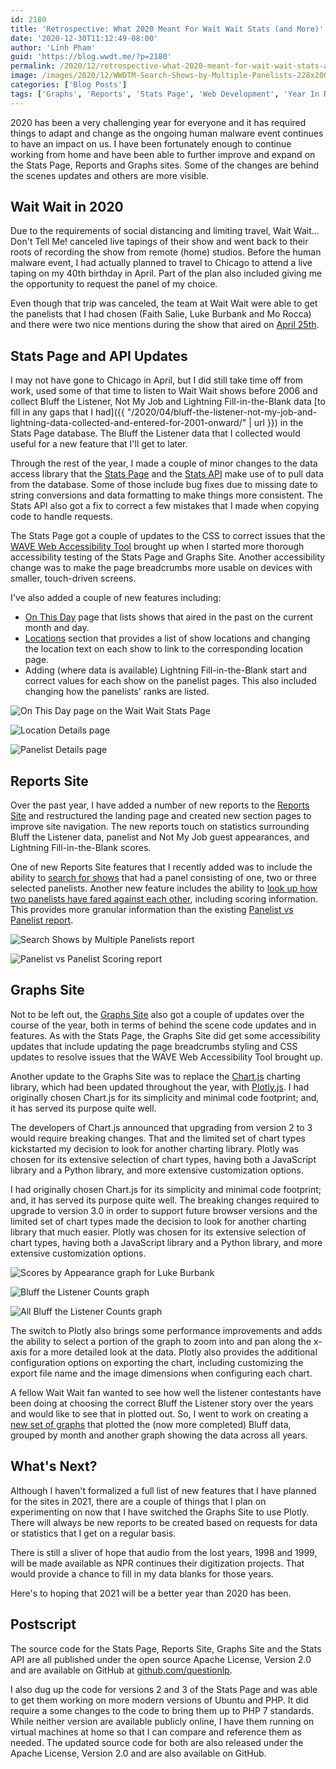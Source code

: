 ```yaml
---
id: 2180
title: 'Retrospective: What 2020 Meant For Wait Wait Stats (and More)'
date: '2020-12-30T11:12:49-08:00'
author: 'Linh Pham'
guid: 'https://blog.wwdt.me/?p=2180'
permalink: /2020/12/retrospective-what-2020-meant-for-wait-wait-stats-and-more/
image: /images/2020/12/WWDTM-Search-Shows-by-Multiple-Panelists-228x200.png
categories: ['Blog Posts']
tags: ['Graphs', 'Reports', 'Stats Page', 'Web Development', 'Year In Review']
---
```


2020 has been a very challenging year for everyone and it has required things to adapt and change as the ongoing human malware event continues to have an impact on us. I have been fortunately enough to continue working from home and have been able to further improve and expand on the Stats Page, Reports and Graphs sites. Some of the changes are behind the scenes updates and others are more visible.

## Wait Wait in 2020

Due to the requirements of social distancing and limiting travel, Wait Wait... Don't Tell Me! canceled live tapings of their show and went back to their roots of recording the show from remote (home) studios. Before the human malware event, I had actually planned to travel to Chicago to attend a live taping on my 40th birthday in April. Part of the plan also included giving me the opportunity to request the panel of my choice.

Even though that trip was canceled, the team at Wait Wait were able to get the panelists that I had chosen (Faith Salie, Luke Burbank and Mo Rocca) and there were two nice mentions during the show that aired on [April 25th](https://stats.wwdt.me/shows/2020/4/25).

## Stats Page and API Updates

I may not have gone to Chicago in April, but I did still take time off from work, used some of that time to listen to Wait Wait shows before 2006 and collect Bluff the Listener, Not My Job and Lightning Fill-in-the-Blank data [to fill in any gaps that I had]({{ "/2020/04/bluff-the-listener-not-my-job-and-lightning-data-collected-and-entered-for-2001-onward/" | url }}) in the Stats Page database. The Bluff the Listener data that I collected would useful for a new feature that I'll get to later.

Through the rest of the year, I made a couple of minor changes to the data access library that the [Stats Page](https://stats.wwdt.me/) and the [Stats API](https://api.wwdt.me/) make use of to pull data from the database. Some of those include bug fixes due to missing date to string conversions and data formatting to make things more consistent. The Stats API also got a fix to correct a few mistakes that I made when copying code to handle requests.

The Stats Page got a couple of updates to the CSS to correct issues that the [WAVE Web Accessibility Tool](https://wave.webaim.org/) brought up when I started more thorough accessibility testing of the Stats Page and Graphs Site. Another accessibility change was to make the page breadcrumbs more usable on devices with smaller, touch-driven screens.

I've also added a couple of new features including:

* [On This Day](https://stats.wwdt.me/shows/on-this-day) page that lists shows that aired in the past on the current month and day.
* [Locations](https://stats.wwdt.me/locations) section that provides a list of show locations and changing the location text on each show to link to the corresponding location page.
* Adding (where data is available) Lightning Fill-in-the-Blank start and correct values for each show on the panelist pages. This also included changing how the panelists' ranks are listed.

![On This Day page on the Wait Wait Stats Page](/images/2020/12/WWDTM-Stats-Page-On-This-Day.png)

![Location Details page](/images/2020/12/WWDTM-Locations-Page.png)

![Panelist Details page](/images/2020/12/WWDTM-Panelists-Page.png)

## Reports Site

Over the past year, I have added a number of new reports to the [Reports Site](https://reports.wwdt.me/) and restructured the landing page and created new section pages to improve site navigation. The new reports touch on statistics surrounding Bluff the Listener data, panelist and Not My Job guest appearances, and Lightning Fill-in-the-Blank scores.

One of new Reports Site features that I recently added was to include the ability to [search for shows](https://reports.wwdt.me/shows/search-shows-by-multiple-panelists) that had a panel consisting of one, two or three selected panelists. Another new feature includes the ability to [look up how two panelists have fared against each other](https://reports.wwdt.me/panelists/panelist-vs-panelist-scoring), including scoring information. This provides more granular information than the existing [Panelist vs Panelist report](https://reports.wwdt.me/panelists/panelist-vs-panelist).

![Search Shows by Multiple Panelists report](/images/2020/12/WWDTM-Search-Shows-by-Multiple-Panelists.png)

![Panelist vs Panelist Scoring report](/images/2020/12/WWDTM-Panelist-vs-Panelist-Scoring.png)

## Graphs Site

Not to be left out, the [Graphs Site](https://graphs.wwdt.me/) also got a couple of updates over the course of the year, both in terms of behind the scene code updates and in features. As with the Stats Page, the Graphs Site did get some accessibility updates that include updating the page breadcrumbs styling and CSS updates to resolve issues that the WAVE Web Accessibility Tool brought up.

Another update to the Graphs Site was to replace the [Chart.js](https://www.chartjs.org/) charting library, which had been updated throughout the year, with [Plotly.js](https://plotly.com/javascript/). I had originally chosen Chart.js for its simplicity and minimal code footprint; and, it has served its purpose quite well.

The developers of Chart.js announced that upgrading from version 2 to 3 would require breaking changes. That and the limited set of chart types kickstarted my decision to look for another charting library. Plotly was chosen for its extensive selection of chart types, having both a JavaScript library and a Python library, and more extensive customization options.

I had originally chosen Chart.js for its simplicity and minimal code footprint; and, it has served its purpose quite well. The breaking changes required to upgrade to version 3.0 in order to support future browser versions and the limited set of chart types made the decision to look for another charting library that much easier. Plotly was chosen for its extensive selection of chart types, having both a JavaScript library and a Python library, and more extensive customization options.

![Scores by Appearance graph for Luke Burbank](/images/2020/12/WWDTM-Graphs-Plotly-JS.png)

![Bluff the Listener Counts graph](/images/2020/12/WWDTM-Graphs-Bluff-the-Listener-Counts.png)

![All Bluff the Listener Counts graph](/images/2020/12/WWDTM-Graphs-Bluff-the-Listener-Counts-All.png)

The switch to Plotly also brings some performance improvements and adds the ability to select a portion of the graph to zoom into and pan along the x-axis for a more detailed look at the data. Plotly also provides the additional configuration options on exporting the chart, including customizing the export file name and the image dimensions when configuring each chart.

A fellow Wait Wait fan wanted to see how well the listener contestants have been doing at choosing the correct Bluff the Listener story over the years and would like to see that in plotted out. So, I went to work on creating a [new set of graphs](https://graphs.wwdt.me/shows/bluff-counts) that plotted the (now more completed) Bluff data, grouped by month and another graph showing the data across all years.

## What's Next?

Although I haven't formalized a full list of new features that I have planned for the sites in 2021, there are a couple of things that I plan on experimenting on now that I have switched the Graphs Site to use Plotly. There will always be new reports to be created based on requests for data or statistics that I get on a regular basis.

There is still a sliver of hope that audio from the lost years, 1998 and 1999, will be made available as NPR continues their digitization projects. That would provide a chance to fill in my data blanks for those years.

Here's to hoping that 2021 will be a better year than 2020 has been.

## Postscript

The source code for the Stats Page, Reports Site, Graphs Site and the Stats API are all published under the open source Apache License, Version 2.0 and are available on GitHub at [github.com/questionlp](https://github.com/questionlp).

I also dug up the code for versions 2 and 3 of the Stats Page and was able to get them working on more modern versions of Ubuntu and PHP. It did require a some changes to the code to bring them up to PHP 7 standards. While neither version are available publicly online, I have them running on virtual machines at home so that I can compare and reference them as needed. The updated source code for both are also released under the Apache License, Version 2.0 and are also available on GitHub.
